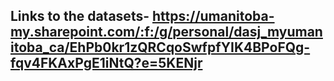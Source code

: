 ## Links to the datasets- https://umanitoba-my.sharepoint.com/:f:/g/personal/dasj_myumanitoba_ca/EhPb0kr1zQRCqoSwfpfYIK4BPoFQg-fqv4FKAxPgE1iNtQ?e=5KENjr
